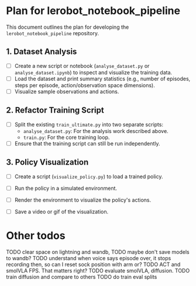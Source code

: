 # Plan for lerobot_notebook_pipeline

This document outlines the plan for developing the `lerobot_notebook_pipeline` repository.

## 1. Dataset Analysis

- [ ] Create a new script or notebook (`analyse_dataset.py` or `analyse_dataset.ipynb`) to inspect and visualize the training data.
- [ ] Load the dataset and print summary statistics (e.g., number of episodes, steps per episode, action/observation space dimensions).
- [ ] Visualize sample observations and actions.

## 2. Refactor Training Script

- [ ] Split the existing `train_ultimate.py` into two separate scripts:
    - `analyse_dataset.py`: For the analysis work described above.
    - `train.py`: For the core training loop.
- [ ] Ensure that the training script can still be run independently.

## 3. Policy Visualization

- [ ] Create a script (`visualize_policy.py`) to load a trained policy.
- [ ] Run the policy in a simulated environment.
- [ ] Render the environment to visualize the policy's actions.
- [ ] Save a video or gif of the visualization.




# Other todos
TODO clear space on lightning and wandb, 
TODO maybe don't save models to wandb?
TODO understand when voice says episode over, it stops recording then, so can I reset sock position with arm or? 
TODO ACT and smolVLA FPS. That matters right?
TODO evaluate smolVLA, diffusion. 
TODO train diffusion and compare to others
TODO do train eval splits
